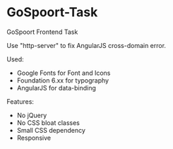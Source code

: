 # GoSpoort-Task
GoSpoort Frontend Task

Use "http-server" to fix AngularJS cross-domain error.

Used:
* Google Fonts for Font and Icons
* Foundation 6.xx for typography 
* AngularJS for data-binding

Features:
* No jQuery
* No CSS bloat classes
* Small CSS dependency
* Responsive 
